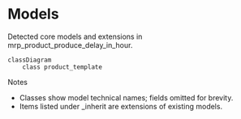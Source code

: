 # Models

Detected core models and extensions in mrp_product_produce_delay_in_hour.

```mermaid
classDiagram
    class product_template
```

Notes
- Classes show model technical names; fields omitted for brevity.
- Items listed under _inherit are extensions of existing models.
